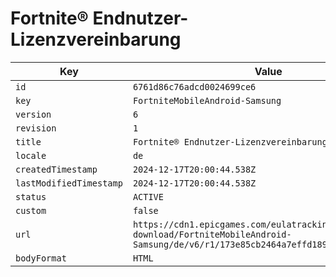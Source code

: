 # Fortnite® Endnutzer-Lizenzvereinbarung

| Key | Value |
| --- | ----- |
| `id` | `6761d86c76adcd0024699ce6` |
| `key` | `FortniteMobileAndroid-Samsung` |
| `version` | `6` |
| `revision` | `1` |
| `title` | `Fortnite® Endnutzer-Lizenzvereinbarung` |
| `locale` | `de` |
| `createdTimestamp` | `2024-12-17T20:00:44.538Z` |
| `lastModifiedTimestamp` | `2024-12-17T20:00:44.538Z` |
| `status` | `ACTIVE` |
| `custom` | `false` |
| `url` | `https://cdn1.epicgames.com/eulatracking-download/FortniteMobileAndroid-Samsung/de/v6/r1/173e85cb2464a7effd18925ee970e3a7.pdf` |
| `bodyFormat` | `HTML` |
